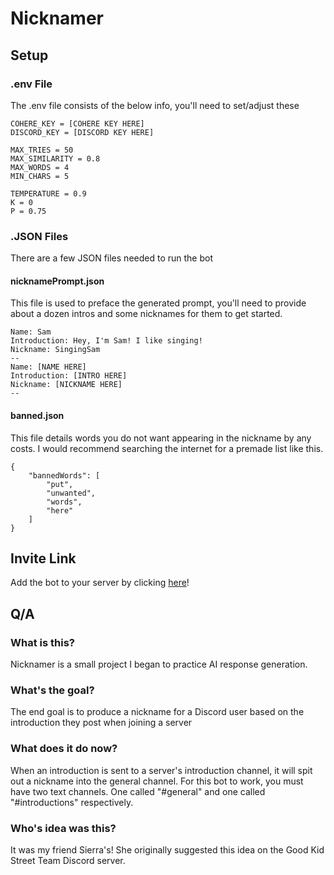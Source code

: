 # Nicknamer

## Setup

### .env File

The .env file consists of the below info, you'll need to set/adjust these

```
COHERE_KEY = [COHERE KEY HERE]
DISCORD_KEY = [DISCORD KEY HERE]

MAX_TRIES = 50
MAX_SIMILARITY = 0.8
MAX_WORDS = 4
MIN_CHARS = 5

TEMPERATURE = 0.9
K = 0
P = 0.75
```

### .JSON Files

There are a few JSON files needed to run the bot

#### nicknamePrompt.json

This file is used to preface the generated prompt, you'll need to provide about a dozen intros and some nicknames for them to get started.

```
Name: Sam
Introduction: Hey, I'm Sam! I like singing!
Nickname: SingingSam
--
Name: [NAME HERE]
Introduction: [INTRO HERE]
Nickname: [NICKNAME HERE]
--
```

#### banned.json

This file details words you do not want appearing in the nickname by any costs. I would recommend searching the internet for a premade list like this.

```
{
    "bannedWords": [
        "put",
        "unwanted",
        "words",
        "here"
    ]
}
```

## Invite Link
Add the bot to your server by clicking [here](https://discord.com/api/oauth2/authorize?client_id=974129951907397642&permissions=75776&scope=bot)!

## Q/A
### What is this?
Nicknamer is a small project I began to practice AI response generation.

### What's the goal?
The end goal is to produce a nickname for a Discord user based on the introduction they post when joining a server

### What does it do now?
When an introduction is sent to a server's introduction channel, it will spit out a nickname into the general channel. For this bot to work, you must have two text channels. One called "#general" and one called "#introductions" respectively. 

### Who's idea was this?
It was my friend Sierra's! She originally suggested this idea on the Good Kid Street Team Discord server.